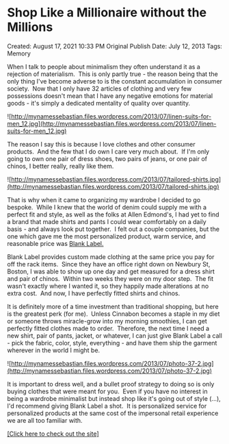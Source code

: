 # Shop Like a Millionaire without the Millions

Created: August 17, 2021 10:33 PM
Original Publish Date: July 12, 2013
Tags: Memory

When I talk to people about minimalism they often understand it as a rejection of materialism.  This is only partly true - the reason being that the only thing I've become adverse to is the constant accumulation in consumer society.  Now that I only have 32 articles of clothing and very few possessions doesn't mean that I have any negative emotions for material goods - it's simply a dedicated mentality of quality over quantity.

![http://mynamessebastian.files.wordpress.com/2013/07/linen-suits-for-men_12.jpg](http://mynamessebastian.files.wordpress.com/2013/07/linen-suits-for-men_12.jpg)

The reason I say this is because I love clothes and other consumer products.  And the few that I do own I care very much about.  If I'm only going to own one pair of dress shoes, two pairs of jeans, or one pair of chinos, I better really, really like them.

![http://mynamessebastian.files.wordpress.com/2013/07/tailored-shirts.jpg](http://mynamessebastian.files.wordpress.com/2013/07/tailored-shirts.jpg)

That is why when it came to organizing my wardrobe I decided to go bespoke.  While I knew that the world of denim could supply me with a perfect fit and style, as well as the folks at Allen Edmond's, I had yet to find a brand that made shirts and pants I could wear comfortably on a daily basis - and always look put together.  I felt out a couple companies, but the one which gave me the most personalized product, warm service, and reasonable price was [Blank Label.](http://www.blanklabel.com/)

Blank Label provides custom made clothing at the same price you pay for off the rack items.  Since they have an office right down on Newbury St, Boston, I was able to show up one day and get measured for a dress shirt and pair of chinos.  Within two weeks they were on my door step.  The fit wasn't exactly where I wanted it, so they happily made alterations at no extra cost.  And now, I have perfectly fitted shirts and chinos.

It is definitely more of a time investment than traditional shopping, but here is the greatest perk (for me).  Unless Cinnabon becomes a staple in my diet or someone throws miracle-grow into my morning smoothies, I can get perfectly fitted clothes made to order.  Therefore, the next time I need a new shirt, pair of pants, jacket, or whatever, I can just give Blank Label a call - pick the fabric, color, style, everything - and have them ship the garment wherever in the world I might be.

![http://mynamessebastian.files.wordpress.com/2013/07/photo-37-2.jpg](http://mynamessebastian.files.wordpress.com/2013/07/photo-37-2.jpg)

It is important to dress well, and a bullet proof strategy to doing so is only buying clothes that were meant for you.  Even if you have no interest in being a wardrobe minimalist but instead shop like it's going out of style (...), I'd recommend giving Blank Label a shot.  It is personalized service for personalized products at the same cost of the impersonal retail experience we are all too familiar with.

[[Click here to check out the site]](http://www.blanklabel.com/)